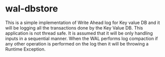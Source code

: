 # wal-dbstore

This is a simple implementation of Write Ahead log for Key value DB and it will be logging all
the transactions done by the Key Value DB. This application is not thread safe. It is assumed that it will be only handling inputs in a sequential manner. 
When the WAL performs log compaction if any other operation is performed on the log 
then it will be throwing a Runtime Exception.